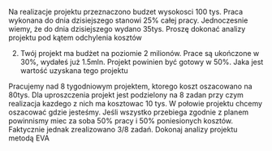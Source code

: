 Na realizacje projektu przeznaczono budzet wysokosci 100 tys. Praca wykonana do dnia dzisiejszego stanowi 25% całej pracy. Jednoczesnie wiemy, że do dnia dzisiejszego wydano 35tys. Proszę dokonać analizy projektu pod kątem odchylenia kosztów

2. Twój projekt ma budżet na poziomie 2 milionów. Prace są ukończone w 30%, wydałeś już 1.5mln. Projekt powinien być gotowy w 50%. Jaka jest wartość uzyskana tego projektu

Pracujemy nad 8 tygodniowym projektem, ktorego koszt oszacowano na 80tys. Dla uproszczenia projekt jest podzielony na 8 zadan przy czym realizacja kazdego z nich ma kosztowac 10 tys. W połowie projektu chcemy oszacować gdzie jesteśmy. Jeśli wszystko przebiega zgodnie z planem powinnismy miec za soba 50% pracy i 50% poniesionych kosztów. Faktycznie jednak zrealizowano 3/8 zadań. Dokonaj analizy projektu metodą EVA
